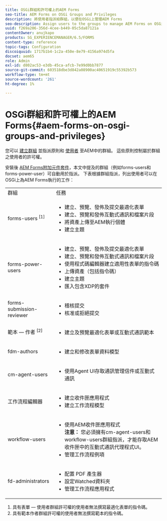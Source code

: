 ```yaml
---
title: OSGi群組和許可權上的AEM Forms
seo-title: AEM Forms on OSGi Groups and Privileges
description: 將使用者指派給群組，以便在OSGi上管理AEM Forms
seo-description: Assign users to the groups to manage AEM Forms on OSGi
uuid: f269a206-356d-4cee-b449-05c5da87121a
contentOwner: anujkapo
products: SG_EXPERIENCEMANAGER/6.5/FORMS
content-type: reference
topic-tags: Configuration
discoiquuid: 1717b1b4-1c2a-450e-8e79-4156a974d5fa
docset: aem65
role: Admin
exl-id: d802ac53-e3db-45ca-afcb-7e99d0bb7877
source-git-commit: 603518dbe3d842a08900ac40651919c55392b573
workflow-type: tm+mt
source-wordcount: '261'
ht-degree: 1%

---
```


# OSGi群組和許可權上的AEM Forms{#aem-forms-on-osgi-groups-and-privileges}

您可以 [建立群組](/help/sites-administering/user-group-ac-admin.md#group-administration) 並指派原則和 [使用者](/help/sites-administering/user-group-ac-admin.md#user-administration) 至AEM中的群組。 這些原則控制屬於群組之使用者的許可權。

安裝後 [AEM Forms附加元件套件](../../forms/using/installing-configuring-aem-forms-osgi.md)，本文中提及的群組（例如forms-users和forms-power-user）可自動用於指派。 下表根據群組指派，列出使用者可以在OSGi上為AEM Forms執行的工作：

<table>
 <tbody>
  <tr>
   <td>群組</td> 
   <td>任務</td> 
  </tr>
  <tr>
   <td>forms-users <sup>[1]</sup></td> 
   <td>
    <ul> 
     <li>建立、預覽、發佈及提交最適化表單</li> 
     <li>建立、預覽和發佈互動式通訊和檔案片段</li> 
     <li>將資產上傳至AEM執行個體</li> 
     <li>建立主題</li> 
    </ul> </td> 
  </tr>
  <tr>
   <td>forms-power-users</td> 
   <td>
    <ul> 
     <li>建立、預覽、發佈及提交最適化表單</li> 
     <li>建立、預覽和發佈互動式通訊和檔案片段</li> 
     <li>使用程式碼編輯器建立適用性表單的指令碼</li> 
     <li>上傳資產（包括指令碼）</li> 
     <li>建立主題</li> 
     <li>匯入包含XDP的套件</li> 
    </ul> </td> 
  </tr>
  <tr>
   <td>forms-submission-reviewer</td> 
   <td>
    <ul> 
     <li>稽核提交</li> 
     <li>核准或拒絕提交</li> 
    </ul> </td> 
  </tr>
  <tr>
   <td>範本 — 作者 <sup>[2]</sup></td> 
   <td>
    <ul> 
     <li>建立及預覽最適化表單或互動式通訊範本</li> 
    </ul> </td> 
  </tr>
  <tr>
   <td><p>fdm-authors</p> </td> 
   <td>
    <ul> 
     <li>建立和修改表單資料模型</li> 
    </ul> </td> 
  </tr>
  <tr>
   <td>cm-agent-users</td> 
   <td>
    <ul> 
     <li>使用Agent UI存取通訊管理信件或互動式通訊</li> 
    </ul> </td> 
  </tr>
  <tr>
   <td><p>工作流程編輯器</p> </td> 
   <td>
    <ul> 
     <li>建立收件匣應用程式</li> 
     <li>建立工作流程模型</li> 
    </ul> </td> 
  </tr>
  <tr>
   <td>workflow-users</td> 
   <td>
    <ul> 
     <li>使用AEM收件匣應用程式<br /> <strong>注意： </strong>您必須擁有cm-agent-users和workflow-users群組指派，才能存取AEM收件匣中的互動式通訊代理程式UI。</li> 
     <li>管理工作流程例項</li> 
    </ul> </td> 
  </tr>
  <tr>
   <td>fd-administrators</td> 
   <td>
    <ul> 
     <li>配置 PDF 產生器</li> 
     <li>設定Watched資料夾</li> 
     <li>管理工作流程應用程式</li> 
    </ul> </td> 
  </tr>
 </tbody>
</table>

1. 具有表單 — 使用者群組許可權的使用者無法撰寫最適化表單的指令碼。
1. 具有範本作者群組許可權的使用者無法撰寫範本的指令碼。
